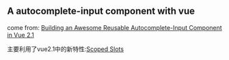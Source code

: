 ## A autocomplete-input component with vue
come from: [Building an Awesome Reusable Autocomplete-Input Component in Vue 2.1 ](http://taha-sh.com/blog/building-an-awesome-reusable-autocomplete-input-component-in-vue-21-part-one)

主要利用了vue2.1中的新特性:[Scoped Slots](https://github.com/vuejs/vue/releases/tag/v2.1.0)